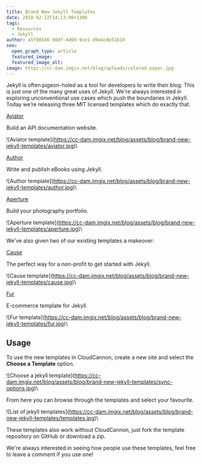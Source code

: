 ```yaml
---
title: Brand New Jekyll Templates
date: 2018-02-22T14:13:00+1300
tags:
  - Resources
  - Jekyll
author: a5f00346-90df-4d69-9ce1-d9e4c8e51b10
seo:
  open_graph_type: article
  featured_image:
  featured_image_alt:
image: https://cc-dam.imgix.net/blog/uploads/colored-paper.jpg
---
```

Jekyll is often pigeon-holed as a tool for developers to write their blog. This is just one of the many great uses of Jekyll. We're always interested in exploring unconventional use cases which push the boundaries in Jekyll. Today we’re releasing three MIT licensed templates which do exactly that.

[Aviator](https://learn.cloudcannon.com/templates/aviator/)

Build an API documentation website.

\!\[Aviator template](https://cc-dam.imgix.net/blog/assets/blog/brand-new-jekyll-templates/aviator.jpg)\

[Author](https://learn.cloudcannon.com/templates/author/)

Write and publish eBooks using Jekyll.

\!\[Author template](https://cc-dam.imgix.net/blog/assets/blog/brand-new-jekyll-templates/author.jpg)\

[Aperture](https://learn.cloudcannon.com/templates/aperture/)

Build your photography portfolio.

\!\[Aperture template](https://cc-dam.imgix.net/blog/assets/blog/brand-new-jekyll-templates/aperture.jpg)\

We've also given two of our existing templates a makeover:

[Cause](https://learn.cloudcannon.com/templates/cause/)

The perfect way for a non-profit to get started with Jekyll.

\!\[Cause template](https://cc-dam.imgix.net/blog/assets/blog/brand-new-jekyll-templates/cause.jpg)\

[Fur](https://learn.cloudcannon.com/templates/fur/)

E-commerce template for Jekyll.

\!\[Fur template](https://cc-dam.imgix.net/blog/assets/blog/brand-new-jekyll-templates/fur.jpg)\

## Usage

To use the new templates in CloudCannon, create a new site and select the **Choose a Template** option.

\!\[Choose a jekyll template](https://cc-dam.imgix.net/blog/assets/blog/brand-new-jekyll-templates/sync-options.jpg)\

From here you can browse through the templates and select your favourite.

\!\[List of jekyll templates](https://cc-dam.imgix.net/blog/assets/blog/brand-new-jekyll-templates/templates.jpg)\

These templates also work without CloudCannon, just fork the template repository on GitHub or download a zip.

We're always interested in seeing how people use these templates, feel free to leave a comment if you use one\!
